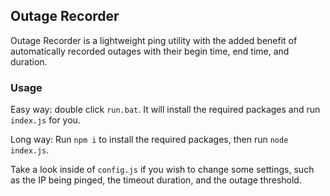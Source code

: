 ## Outage Recorder
Outage Recorder is a lightweight ping utility with the added benefit of automatically recorded outages with their begin time, end time, and duration. 

### Usage
Easy way: double click `run.bat`. It will install the required packages and run `index.js` for you.

Long way:  Run `npm i` to install the required packages, then run `node index.js`. 

Take a look inside of `config.js` if you wish to change some settings, such as the IP being pinged, the timeout duration, and the outage threshold. 